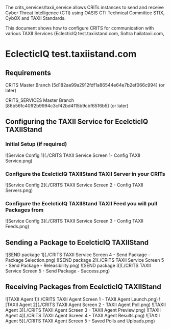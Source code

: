 The crits_services/taxii_service allows CRITs instances to send and receive Cyber Threat Intelligence (CTI) using OASIS CTI Technical Committee STIX, CybOX and TAXII Standards.

This document shows how to configure CRITS for communication with various TAXII Services (EclecticIQ test.taxiistand.com, Soltra hailataxii.com,


# EclecticIQ test.taxiistand.com

## Requirements

  CRITS Master Branch [5d182ae99a2912fdf1a86544e64e7b2ef066c994] (or later)
  
  CRITS_SERVICES Master Branch [86b56fc40ff2b9994c3cf42bd4f15b9cbf6516b5] (or later)


## Configuring the TAXII Service for EcelcticIQ TAXIIStand

### Initial Setup (if required)

![Service Config 1](./CRITS TAXII Service Screen 1- Config TAXII Service.png)


### Configure the EcelcticIQ TAXIIStand TAXII Server in your CRITs

![Service Config 2](./CRITS TAXII Service Screen 2 - Config TAXII Servers.png)


### Configure the EcelcticIQ TAXIIStand TAXII Feed you will pull Packages from

![Service Config 3](./CRITS TAXII Service Screen 3 - Config TAXII Feeds.png)


## Sending a Package to EcelcticIQ TAXIIStand

![SEND package 1](./CRITS TAXII Service Screen 4 - Send Package - Package Selection.png)
![SEND package 2](./CRITS TAXII Service Screen 5 - Send Package - Releasibility.png)
![SEND package 3](./CRITS TAXII Service Screen 5 - Send Package - Success.png)

## Receiving Packages from EcelcticIQ TAXIIStand
![TAXII Agent 1](./CRITS TAXII Agent Screen 1 - TAXII Agent Launch.png)
![TAXII Agent 2](./CRITS TAXII Agent Screen 2 - TAXII Agent Poll.png)
![TAXII Agent 3](./CRITS TAXII Agent Screen 3 - TAXII Agent Preview.png)
![TAXII Agent 4](./CRITS TAXII Agent Screen 4 - TAXII Agent Results.png)
![TAXII Agent 5](./CRITS TAXII Agent Screen 5 - Saved Polls and Uploads.png)


